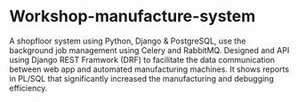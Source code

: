 # Workshop-manufacture-system

A shopfloor system using Python, Django & PostgreSQL, use the background job management using Celery and RabbitMQ. Designed and API using Django REST Framwork (DRF) to facilitate the data communication between web app and automated manufacturing machines. It shows reports in PL/SQL that significantly increased the manufacturing and debugging efficiency. 
